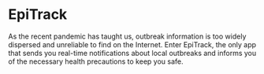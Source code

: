 # EpiTrack
As the recent pandemic has taught us, outbreak information is too widely dispersed and unreliable to find on the Internet. Enter EpiTrack, the only app that sends you real-time notifications about local outbreaks and informs you of the necessary health precautions to keep you safe.
